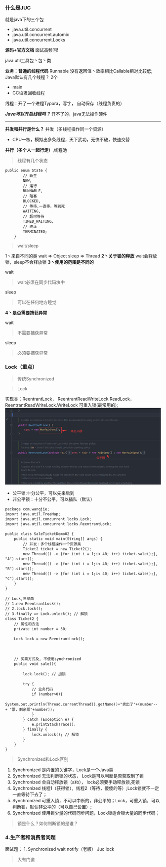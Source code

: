 ### 什么是JUC
就是java下的三个包
- java.util.concurrent
- java.util.concurrent.automic
- java.util.concurrent.Locks

**源码+官方文档**
面试高频问!

java.util工具包丶包丶类

**业务：普通的线程代码**
Runnable 没有返回值丶效率相比Callable相对比较低;
Java默认有几个线程？
2个
- main
- GC垃圾回收线程

线程：开了一个进程Typora，写字， 自动保存（线程负责的）

***Java可以开启线程吗？***
开不了的，java无法操作硬件

---
**并发和并行是什么？**
并发（多线程操作同一个资源）
- CPU一核，模拟出多条线程，天下武功，无快不破，快速交替

**并行（多个人一起行走）**,线程池

>线程有几个状态
```
public enum State {
        // 新生
        NEW,
        // 运行
        RUNNABLE,
        // 阻塞
        BLOCKED,
        // 等待,一直等，等到死
        WAITING,
        // 超时等待
        TIMED_WAITING,
        // 终止
        TERMINATED;
    }
```

>wait/sleep

1丶来自不同的类
wait => Object
sleep => Thread
**2丶关于锁的释放**
wait会释放锁，sleep不会释放锁
**3丶使用的范围是不同的**

wait
>wait必须在同步代码块中

sleep
>可以在任何地方睡觉

**4丶是否需要捕获异常**

wait
>不需要捕获异常

sleep
>必须要捕获异常

### Lock（重点）

>传统Synchronized

>Lock

实现类：ReentrantLock， ReentrantReadWriteLock.ReadLock， ReentrantReadWriteLock.WriteLock
可重入锁(最常用的);
![img.png](img.png)

- 公平锁:十分公平，可以先来后到 
- 非公平锁：十分不公平，可以插队（默认）

```
package com.wangjie;
import java.util.TreeMap;
import java.util.concurrent.locks.Lock;
import java.util.concurrent.locks.ReentrantLock;

public class SaleTicketDemo02 {
    public static void main(String[] args) {
        // 并发：多个线程操作一个资源类
        Ticket2 ticket = new Ticket2();
        new Thread(() -> {for (int i = 1;i< 40; i++) ticket.sale();}, "A").start();
        new Thread(() -> {for (int i = 1;i< 40; i++) ticket.sale();}, "B").start();
        new Thread(() -> {for (int i = 1;i< 40; i++) ticket.sale();}, "C").start();
    }
}

// Lock,三部曲
// 1.new ReentrantLock();
// 2.lock.lock();
// 3.finally => Lock.unlock(); // 解锁
class Ticket2 {
    // 属性和方法
    private int number = 30;

    Lock lock = new ReentrantLock();



    // 买票方式及, 不使用synchronized
    public void sale(){

        lock.lock(); // 加锁

        try {
            // 业务代码
            if (number>0){
                System.out.println(Thread.currentThread().getName()+"卖出了"+(number-- + "票，剩余票"+number));
            }
        } catch (Exception e) {
            e.printStackTrace();
        } finally {
            lock.unlock(); // 解锁
        }
    }
}
```

>Synchronized和Lock区别

1. Synchronized 是内置的关键字，Lock是一个Java类
2. Synchronized 无法判断锁的状态， Lock是可以判断是否获取到了锁
3. Synchronized 会自动释放锁（a》b）， lock必须要手动释放锁,死锁
4. Synchronized 线程1（获得锁），线程2（等待，傻傻的等）;Lock锁就不一定一直等待下去了；
5. Synchronized 可重入锁，不可以中断的，非公平的；Lock，可重入锁，可以判断锁，默认非公平的（可以自己设置）;
6. Synchronized 使用锁少量的代码同步问题，Lock锁适合锁大量的同步代码；

>锁是什么？如何判断锁的是谁？

### 4.生产者和消费者问题
面试题：
1.
Synchronized wait notify（老版）
Juc lock
>大有门道

